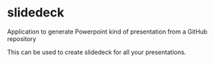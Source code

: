 # slidedeck
Application to generate Powerpoint kind of presentation from a GitHub repository

This can be used to create slidedeck for all your presentations.
